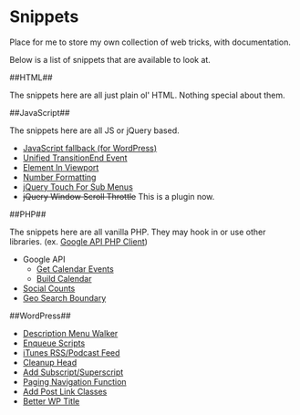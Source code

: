 Snippets
========

Place for me to store my own collection of web tricks, with documentation.

Below is a list of snippets that are available to look at.



##HTML##

The snippets here are all just plain ol' HTML. Nothing special about them.



##JavaScript##

The snippets here are all JS or jQuery based.

- [JavaScript fallback (for WordPress)](https://github.com/Firestorm980/snippets/js/jquery-fallback.js)
- [Unified TransitionEnd Event](https://github.com/Firestorm980/snippets/js/transition-end.js)
- [Element In Viewport](https://github.com/Firestorm980/snippets/js/element-in-viewport.js)
- [Number Formatting](https://github.com/Firestorm980/snippets/js/number-formatting.js)
- [jQuery Touch For Sub Menus](https://github.com/Firestorm980/snippets/js/jquery_touch-menu.js)
- ~~jQuery Window Scroll Throttle~~ This is a plugin now.

##PHP##

The snippets here are all vanilla PHP. They may hook in or use other libraries. (ex. [Google API PHP Client](https://github.com/google/google-api-php-client))

- Google API
	- [Get Calendar Events](https://github.com/Firestorm980/snippets/php/google-api_calendar_get-events.php)
	- [Build Calendar](https://github.com/Firestorm980/snippets/php/google-api_calendar_build-calendar.php)
- [Social Counts](https://github.com/Firestorm980/snippets/php/social-counts.php)
- [Geo Search Boundary](https://github.com/Firestorm980/snippets/php/geo-search-boundary.php)

##WordPress##

- [Description Menu Walker](https://github.com/Firestorm980/snippets/wordpress/wordpress_description-menu-walker.php)
- [Enqueue Scripts](https://github.com/Firestorm980/snippets/wordpress/wordpress_enqueue-scripts.php)
- [iTunes RSS/Podcast Feed](https://github.com/Firestorm980/snippets/wordpress/wordpress_itunes-rss.php)
- [Cleanup Head](https://github.com/Firestorm980/snippets/wordpress/wordpress_cleanup-head.php)
- [Add Subscript/Superscript](https://github.com/Firestorm980/snippets/wordpress/wordpress_add-sub-sup.php)
- [Paging Navigation Function](https://github.com/Firestorm980/snippets/wordpress/wordpress_paging.php)
- [Add Post Link Classes](https://github.com/Firestorm980/snippets/wordpress/wordpress_post-links.php)
- [Better WP Title](https://github.com/Firestorm980/snippets/wordpress/wordpress_wp-title.php)
